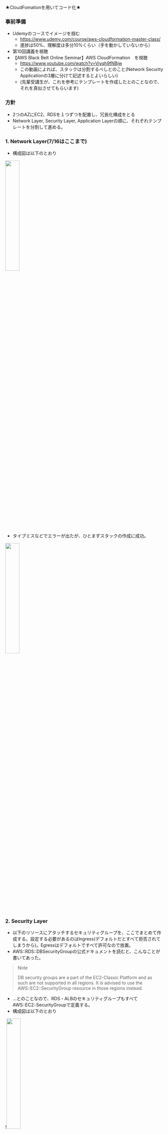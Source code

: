 ★CloudFomationを用いてコード化★

### 事前準備
* Udemyのコースでイメージを掴む
  * https://www.udemy.com/course/aws-cloudformation-master-class/
  * 進捗は50%、理解度は多分10%くらい（手を動かしていないから）
* 第10回講義を視聴
* 【AWS Black Belt Online Seminar】AWS CloudFormation　を視聴
  * https://www.youtube.com/watch?v=Viyqh9fNBjw
  * この動画によれば、スタックは分割するべしとのこと(Network Security Applicationの3層に分けて記述するとよいらしい)
  * (先輩受講生が、これを参考にテンプレートを作成したとのことなので、それを真似させてもらいます)

### 方針
* 2つのAZにEC2、RDSを１つずつを配置し、冗長化構成をとる
* Network Layer, Security Layer, Application Layerの順に、それぞれテンプレートを分割して進める。

### 1. Network Layer(7/16はここまで)
* 構成図は以下のとおり
<img width= 30% src="https://user-images.githubusercontent.com/75251188/179355093-4ee008dd-a85d-4cd2-a4ae-9ccff5f91af9.jpg">

* タイプミスなどでエラーが出たが、ひとまずスタックの作成に成功。
<img width= 30% src="https://user-images.githubusercontent.com/75251188/179355269-bf8c3744-a2db-430f-bc98-57a854888f65.png">

### 2. Security Layer
* 以下のリソースにアタッチするセキュリティグループを、ここでまとめて作成する。設定する必要があるのはIngress(デフォルトだとすべて拒否されてしまうから)。Egressはデフォルトですべて許可なので放置。
* AWS::RDS::DBSecurityGroupの公式ドキュメントを読むと、こんなことが書いてあった。
>Note
>
>DB security groups are a part of the EC2-Classic Platform and as such are not supported in all regions. It is advised to use the AWS::EC2::SecurityGroup resource in those regions instead. 
* …とのことなので、RDS・ALBのセキュリティグループもすべてAWS::EC2::SecurityGroupで定義する。
* 構成図は以下のとおり

!<img width=30% src="https://user-images.githubusercontent.com/75251188/179382123-165f48e5-14b0-4e97-b43b-86daee730a8e.png">

  * EC2
    * SSH接続を許可。port22
    * ALBからのトラフィックを許可。port80
  * RDS
    * EC2からのトラフィックを許可(今回は面倒なので全IP許可)。port3306
  * ALB
    * 全TCP/IPトラフィックを許可。port3000

* 成功
<img width=30% src="https://user-images.githubusercontent.com/75251188/179382138-2a7469b9-69d7-46cc-950a-1d425913039d.png">


